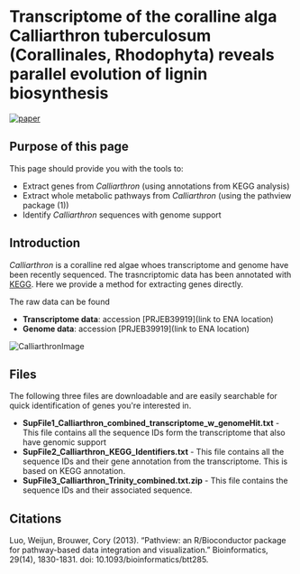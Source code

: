 
Transcriptome of the coralline alga Calliarthron tuberculosum (Corallinales, Rhodophyta) reveals parallel evolution of lignin biosynthesis
=======
[![paper](https://upload.wikimedia.org/wikipedia/commons/thumb/5/52/Continuous_form_paper_%2814p875_x_11%29.jpg/330px-Continuous_form_paper_%2814p875_x_11%29.jpg=Download)](https://upload.wikimedia.org/wikipedia/commons/thumb/5/52/Continuous_form_paper_%2814p875_x_11%29.jpg/330px-Continuous_form_paper_%2814p875_x_11%29.jpg)



Purpose of this page
------------
This page should provide you with the tools to:
- Extract genes from *Calliarthron* (using annotations from KEGG analysis)
- Extract whole metabolic pathways from *Calliarthron* (using the pathview package (1))
- Identify *Calliarthron* sequences with genome support

Introduction
------------
*Calliarthron* is a coralline red algae whoes transcriptome and genome have been recently sequenced. The trasncriptomic data has been annotated with [KEGG](https://www.genome.jp/kegg/pathway.html). Here we provide a method for extracting genes directly.

The raw data can be found 
- **Transcriptome data**: accession [PRJEB39919](link to ENA location)
- **Genome data**: accession [PRJEB39919](link to ENA location)


![CalliarthronImage](http://www3.botany.ubc.ca/martone/gallery-images/22.jpg)


Files
------------
The following three files are downloadable and are easily searchable for quick identification of genes you're interested in.
- **SupFile1_Calliarthron_combined_transcriptome_w_genomeHit.txt** - This file contains all the sequence IDs form the transcriptome that also have genomic support
- **SupFile2_Calliarthron_KEGG_Identifiers.txt** - This file contains all the sequence IDs and their gene annotation from the transcriptome. This is based on KEGG annotation.
- **SupFile3_Calliarthron_Trinity_combined.txt.zip** - This file contains the sequence IDs and their associated sequence.

Citations
-----------
Luo, Weijun, Brouwer, Cory (2013). “Pathview: an R/Bioconductor package for pathway-based data integration and visualization.” Bioinformatics, 29(14), 1830-1831. doi: 10.1093/bioinformatics/btt285.
